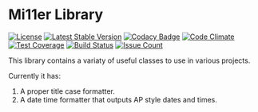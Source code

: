 # Mi11er Library

[![License](https://poser.pugx.org/mi11er/library/license)](https://packagist.org/packages/mi11er/library)
[![Latest Stable Version](https://poser.pugx.org/mi11er/library/v/stable)](https://packagist.org/packages/mi11er/library)
[![Codacy Badge](https://api.codacy.com/project/badge/Grade/50f2600d251d46168c0bc32f79ca685f)](https://www.codacy.com/app/matthew/mi11er-library?utm_source=github.com&amp;utm_medium=referral&amp;utm_content=MatthewMi11er/mi11er-library&amp;utm_campaign=Badge_Grade)
[![Code Climate](https://codeclimate.com/github/MatthewMi11er/mi11er-library/badges/gpa.svg)](https://codeclimate.com/github/MatthewMi11er/mi11er-library)
[![Test Coverage](https://codeclimate.com/github/MatthewMi11er/mi11er-library/badges/coverage.svg)](https://codeclimate.com/github/MatthewMi11er/mi11er-library/coverage)
[![Build Status](https://travis-ci.org/MatthewMi11er/mi11er-library.svg?branch=master)](https://travis-ci.org/MatthewMi11er/mi11er-library)
[![Issue Count](https://codeclimate.com/github/MatthewMi11er/mi11er-library/badges/issue_count.svg)](https://codeclimate.com/github/MatthewMi11er/mi11er-library)

This library contains a variaty of useful classes to use in various projects.

Currently it has:

1. A proper title case formatter.
1. A date time formatter that outputs AP style dates and times.

